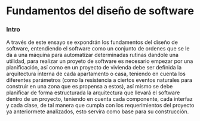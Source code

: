 
# Fundamentos del diseño de software

### Intro
A través de este ensayo se expondrán los fundamentos del diseño de software, entendiendo el software como un conjunto de ordenes que se le da a una máquina para automatizar determinadas rutinas dandole una utilidad, para realizar un proyeto de software es necesario empezar por una planificación, así como en un proyecto de vivienda debe ser definida la arquitectura interna de cada apartamento o casa, teniendo en cuenta los diferentes parámetros (como la resistencia a ciertos eventos naturales para construir en una zona que es propensa a estos), así mismo se debe planificar de forma estructurada la arquitectura que llevará el software dentro de un proyecto, teniendo en cuenta cada componente, cada interfaz y cada clase, de tal manera que cumpla con los requerimientos del proyecto ya anteriormete analizados, esto servira como base para su construcción.

